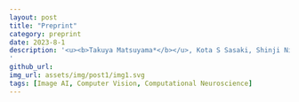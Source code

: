 ```yaml
---
layout: post
title: "Preprint"
category: preprint
date: 2023-8-1
description: '<u><b>Takuya Matsuyama*</b></u>, Kota S Sasaki, Shinji Nishimoto*<br /><b><a href="https://arxiv.org/abs/2308.00678">Applicability of scaling laws to vision encoding models</a> (Open Access)</b><br /><i>arxiv</i>, 2023<br />[<a href = "https://github.com/suyamat/ScalingVisionEncoder">Code</a>]
'
github_url:
img_url: assets/img/post1/img1.svg
tags: [Image AI, Computer Vision, Computational Neuroscience]
---
```

